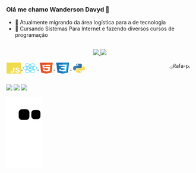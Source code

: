 ### Olá me chamo Wanderson Davyd 👋
- 🔭 Atualmente migrando da área logística para a de tecnologia
- 🌱 Cursando Sistemas Para Internet e fazendo diversos cursos de programação

##

<div align="center">
  <a href="https://github.com/wandevpb">
  <img height="180em" src="https://github-readme-stats.vercel.app/api?username=wandevpb&show_icons=true&theme=blue-green&include_all_commits=true&count_private=true"/>
  <img height="180em" src="https://github-readme-stats.vercel.app/api/top-langs/?username=wandevpb&layout=compact&langs_count=7&theme=blue-green"/>
</div>
<div style="display: inline_block"><br>
  <img align="center" alt="wan-Js" height="30" width="40" src="https://raw.githubusercontent.com/devicons/devicon/master/icons/javascript/javascript-plain.svg">
  <img align="center" alt="wan-React" height="30" width="40" src="https://raw.githubusercontent.com/devicons/devicon/master/icons/react/react-original.svg">
  <img align="center" alt="wan-HTML" height="30" width="40" src="https://raw.githubusercontent.com/devicons/devicon/master/icons/html5/html5-original.svg">
  <img align="center" alt="wan-CSS" height="30" width="40" src="https://raw.githubusercontent.com/devicons/devicon/master/icons/css3/css3-original.svg">
  <img align="center" alt="wan-Python" height="30" width="40" src="https://raw.githubusercontent.com/devicons/devicon/master/icons/python/python-original.svg">
  <img align="right" alt="Rafa-pic" height="150" style="border-radius:50px;" src="https://media.discordapp.net/attachments/1000767878691307663/1000770945708982342/giphy.gif?width=468&height=468">

##
 
<div> 
  
 <a href="https://discord.gg/FTRdCFXp" target="_blank"><img src="https://img.shields.io/badge/Discord-7289DA?style=for-the-badge&logo=discord&logoColor=white" target="_blank"></a> 
  <a href = "mailto:wandevpb@gmail.com"><img src="https://img.shields.io/badge/-Gmail-%23333?style=for-the-badge&logo=gmail&logoColor=white" target="_blank"></a>
  <a href="https://www.linkedin.com/in/wanderson-davyd-9a826b238/" target="_blank"><img src="https://img.shields.io/badge/-LinkedIn-%230077B5?style=for-the-badge&logo=linkedin&logoColor=white" target="_blank"></a> 
 
  ![Snake animation](https://github.com/rafaballerini/rafaballerini/blob/output/github-contribution-grid-snake.svg)
 
</div>

